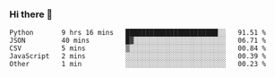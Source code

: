 ### Hi there 👋

<!--START_SECTION:waka-->
```text
Python       9 hrs 16 mins   ███████████████████████░░   91.51 % 
JSON         40 mins         █▓░░░░░░░░░░░░░░░░░░░░░░░   06.71 % 
CSV          5 mins          ▒░░░░░░░░░░░░░░░░░░░░░░░░   00.84 % 
JavaScript   2 mins          ░░░░░░░░░░░░░░░░░░░░░░░░░   00.39 % 
Other        1 min           ░░░░░░░░░░░░░░░░░░░░░░░░░   00.23 % 
```
<!--END_SECTION:waka-->

<!--
**arlenxuzj/arlenxuzj** is a ✨ _special_ ✨ repository because its `README.md` (this file) appears on your GitHub profile.

Here are some ideas to get you started:

- 🔭 I’m currently working on ...
- 🌱 I’m currently learning ...
- 👯 I’m looking to collaborate on ...
- 🤔 I’m looking for help with ...
- 💬 Ask me about ...
- 📫 How to reach me: ...
- 😄 Pronouns: ...
- ⚡ Fun fact: ...
-->
